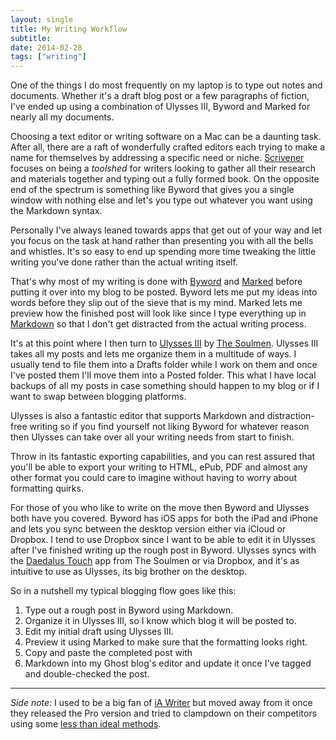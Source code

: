```yaml
---
layout: single
title: My Writing Workflow
subtitle: 
date: 2014-02-28
tags: ["writing"]
---
```

One of the things I do most frequently on my laptop is to type out notes and documents. Whether it's a draft blog post or a few paragraphs of fiction, I've ended up using a combination of Ulysses III, Byword and Marked for nearly all my documents.

Choosing a text editor or writing software on a Mac can be a daunting task. After all, there are a raft of wonderfully crafted editors each trying to make a name for themselves by addressing a specific need or niche. [Scrivener][1] focuses on being a *toolshed* for writers looking to gather all their research and materials together and typing out a fully formed book. On the opposite end of the spectrum is something like Byword that gives you a single window with nothing else and let's you type out whatever you want using the Markdown syntax.

Personally I've always leaned towards apps that get out of your way and let you focus on the task at hand rather than presenting you with all the bells and whistles. It's so easy to end up spending more time tweaking the little writing you've done rather than the actual writing itself.

That's why most of my writing is done with [Byword][2] and [Marked][3] before putting it over into my blog to be posted. Byword lets me put my ideas into words before they slip out of the sieve that is my mind. Marked lets me preview how the finished post will look like since I type everything up in [Markdown][4] so that I don't get distracted from the actual writing process.

It's at this point where I then turn to [Ulysses III][5] by [The Soulmen][6]. Ulysses III takes all my posts and lets me organize them in a multitude of ways. I usually tend to file them into a Drafts folder while I work on them and once I've posted them I'll move them into a Posted folder. This what I have local backups of all my posts in case something should happen to my blog or if I want to swap between blogging platforms.

Ulysses is also a fantastic editor that supports Markdown and distraction-free writing so if you find yourself not liking Byword for whatever reason then Ulysses can take over all your writing needs from start to finish.

Throw in its fantastic exporting capabilities, and you can rest assured that you'll be able to export your writing to HTML, ePub, PDF and almost any other format you could care to imagine without having to worry about formatting quirks.

For those of you who like to write on the move then Byword and Ulysses both have you covered. Byword has iOS apps for both the iPad and iPhone and lets you sync between the desktop version either via iCloud or Dropbox. I tend to use Dropbox since I want to be able to edit it in Ulysses after I've finished writing up the rough post in Byword. Ulysses syncs with the [Daedalus Touch][7] app from The Soulmen or via Dropbox, and it's as intuitive to use as Ulysses, its big brother on the desktop.

So in a nutshell my typical blogging flow goes like this:  
1. Type out a rough post in Byword using Markdown.  
2. Organize it in Ulysses III, so I know which blog it will be posted to.  
3. Edit my initial draft using Ulysses III.  
4. Preview it using Marked to make sure that the formatting looks right.  
5. Copy and paste the completed post with  
6. Markdown into my Ghost blog's editor and update it once I've tagged and double-checked the post.

* * *

_Side note_: I used to be a big fan of [iA Writer][8] but moved away from it once they released the Pro version and tried to clampdown on their competitors using some [less than ideal methods][9].

 [1]: http://www.literatureandlatte.com/scrivener.php
 [2]: http://bywordapp.com
 [3]: http://marked2app.com
 [4]: http://daringfireball.net/projects/markdown/
 [5]: http://ulyssesapp.com
 [6]: http://www.the-soulmen.com/
 [7]: http://daedalusapp.com
 [8]: http://www.iawriter.com
 [9]: http://prolost.com/twas

